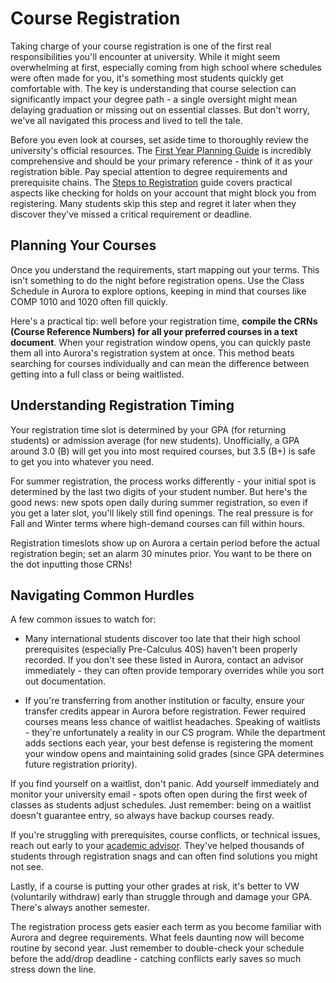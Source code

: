 # Course Registration

Taking charge of your course registration is one of the first real responsibilities you'll encounter at university. While it might seem overwhelming at first, especially coming from high school where schedules were often made for you, it's something most students quickly get comfortable with. The key is understanding that course selection can significantly impact your degree path - a single oversight might mean delaying graduation or missing out on essential classes. But don't worry, we've all navigated this process and lived to tell the tale.

Before you even look at courses, set aside time to thoroughly review the university's official resources. The [First Year Planning Guide](https://issuu.com/firstyearcentre/docs/fypg?fr=sZGJmMjYxMDM4MzM) is incredibly comprehensive and should be your primary reference - think of it as your registration bible. Pay special attention to degree requirements and prerequisite chains. The [Steps to Registration](https://umanitoba.ca/registrar/registration/registration-steps) guide covers practical aspects like checking for holds on your account that might block you from registering. Many students skip this step and regret it later when they discover they've missed a critical requirement or deadline.

## Planning Your Courses

Once you understand the requirements, start mapping out your terms. This isn't something to do the night before registration opens. Use the Class Schedule in Aurora to explore options, keeping in mind that courses like COMP 1010 and 1020 often fill quickly. 

Here's a practical tip: well before your registration time, **compile the CRNs (Course Reference Numbers) for all your preferred courses in a text document**. When your registration window opens, you can quickly paste them all into Aurora's registration system at once. This method beats searching for courses individually and can mean the difference between getting into a full class or being waitlisted.

## Understanding Registration Timing

Your registration time slot is determined by your GPA (for returning students) or admission average (for new students). Unofficially, a GPA around 3.0 (B) will get you into most required courses, but 3.5 (B+) is safe to get you into whatever you need.

For summer registration, the process works differently - your initial spot is determined by the last two digits of your student number. But here's the good news: new spots open daily during summer registration, so even if you get a later slot, you'll likely still find openings. The real pressure is for Fall and Winter terms where high-demand courses can fill within hours.

Registration timeslots show up on Aurora a certain period before the actual registration begin; set an alarm 30 minutes prior. You want to be there on the dot inputting those CRNs!

## Navigating Common Hurdles

A few common issues to watch for:

* Many international students discover too late that their high school prerequisites (especially Pre-Calculus 40S) haven't been properly recorded. If you don't see these listed in Aurora, contact an advisor immediately - they can often provide temporary overrides while you sort out documentation. 

* If you're transferring from another institution or faculty, ensure your transfer credits appear in Aurora before registration. Fewer required courses means less chance of waitlist headaches. Speaking of waitlists - they're unfortunately a reality in our CS program. While the department adds sections each year, your best defense is registering the moment your window opens and maintaining solid grades (since GPA determines future registration priority).

If you find yourself on a waitlist, don't panic. Add yourself immediately and monitor your university email - spots often open during the first week of classes as students adjust schedules. Just remember: being on a waitlist doesn't guarantee entry, so always have backup courses ready.

If you're struggling with prerequisites, course conflicts, or technical issues, reach out early to your [academic advisor](https://umanitoba.ca/science/student-experience/academic-advising). They've helped thousands of students through registration snags and can often find solutions you might not see.

Lastly, if a course is putting your other grades at risk, it's better to VW (voluntarily withdraw) early than struggle through and damage your GPA. There's always another semester.

The registration process gets easier each term as you become familiar with Aurora and degree requirements. What feels daunting now will become routine by second year. Just remember to double-check your schedule before the add/drop deadline - catching conflicts early saves so much stress down the line.
